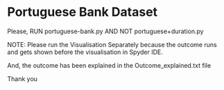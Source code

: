 # Portuguese Bank Dataset

Please, RUN portuguese-bank.py AND NOT portuguese+duration.py

NOTE: Please run the Visualisation Separately because the outcome runs 
and gets shown before the visualisation in Spyder IDE. 

And, the outcome has been explained in the Outcome_explained.txt file

Thank you
